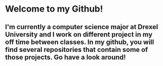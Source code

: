 <h1> Welcome to my Github! <h2>

<p> I'm currently a computer science major at Drexel University and I work on different project in my off time between classes. In my github, you will find several repositories that contain some of those projects. Go have a look around! </p>

<!--
**APieceOfPie/APieceOfPIe** is a ✨ _special_ ✨ repository because its `README.md` (this file) appears on your GitHub profile.

Here are some ideas to get you started:

- 🔭 I’m currently working on ...
- 🌱 I’m currently learning ...
- 👯 I’m looking to collaborate on ...
- 🤔 I’m looking for help with ...
- 💬 Ask me about ...
- 📫 How to reach me: ...
- 😄 Pronouns: ...
- ⚡ Fun fact: ...
-->
